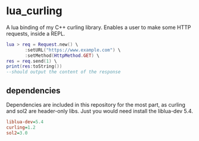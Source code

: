# lua_curling
A lua binding of my C++ curling library. Enables a user to make some HTTP requests, inside a REPL.


```lua
lua > req = Request.new() \
       :setURL("https://www.example.com") \
       :setMethod(HttpMethod.GET) \
res = req.send(1) \
print(res:toString())
--should output the content of the response
```

## dependencies
Dependencies are included in this repository for the most part, as curling and sol2 are header-only libs.
Just you would need install the liblua-dev 5.4.
```ini
liblua-dev=5.4
curling=1.2
sol2=3.0
```
